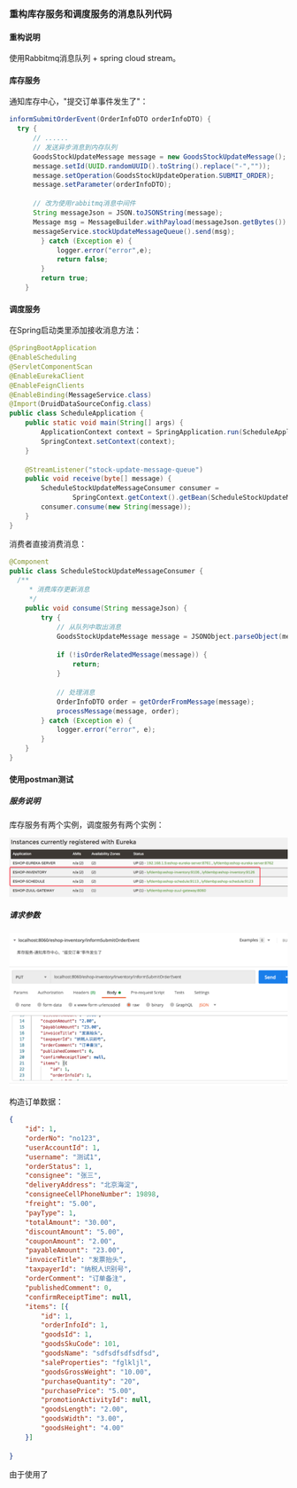 ### 重构库存服务和调度服务的消息队列代码

#### 重构说明

使用Rabbitmq消息队列 + spring cloud stream。

#### 库存服务

通知库存中心，"提交订单事件发生了"：

```java
informSubmitOrderEvent(OrderInfoDTO orderInfoDTO) {
  try {
      // ...... 
      // 发送异步消息到内存队列
      GoodsStockUpdateMessage message = new GoodsStockUpdateMessage();
      message.setId(UUID.randomUUID().toString().replace("-",""));
      message.setOperation(GoodsStockUpdateOperation.SUBMIT_ORDER);
      message.setParameter(orderInfoDTO);

      // 改为使用rabbitmq消息中间件
      String messageJson = JSON.toJSONString(message);
      Message msg = MessageBuilder.withPayload(messageJson.getBytes()).build();
      messageService.stockUpdateMessageQueue().send(msg);
        } catch (Exception e) {
            logger.error("error",e);
            return false;
        }
        return true;
    }
```

#### 调度服务

在Spring启动类里添加接收消息方法：

```java
@SpringBootApplication
@EnableScheduling
@ServletComponentScan
@EnableEurekaClient
@EnableFeignClients
@EnableBinding(MessageService.class)
@Import(DruidDataSourceConfig.class)
public class ScheduleApplication {
    public static void main(String[] args) {
        ApplicationContext context = SpringApplication.run(ScheduleApplication.class, args);
        SpringContext.setContext(context);
    }

    @StreamListener("stock-update-message-queue")
    public void receive(byte[] message) {
        ScheduleStockUpdateMessageConsumer consumer =
                SpringContext.getContext().getBean(ScheduleStockUpdateMessageConsumer.class);
        consumer.consume(new String(message));
    }
}
```

消费者直接消费消息：

```java
@Component
public class ScheduleStockUpdateMessageConsumer {
  /**
     * 消费库存更新消息
     */
    public void consume(String messageJson) {
        try {
            // 从队列中取出消息
            GoodsStockUpdateMessage message = JSONObject.parseObject(messageJson, GoodsStockUpdateMessage.class);

            if (!isOrderRelatedMessage(message)) {
                return;
            }

            // 处理消息
            OrderInfoDTO order = getOrderFromMessage(message);
            processMessage(message, order);
        } catch (Exception e) {
            logger.error("error", e);
        }
    }
}
```

#### 使用postman测试

##### 服务说明

库存服务有两个实例，调度服务有两个实例：

<img src="将原来使用内存队列的功能代码重构为使用Rabbitmq.assets/image-20210725184002500.png" alt="image-20210725184002500" style="zoom:50%;" />

##### 请求参数

<img src="将原来使用内存队列的功能代码重构为使用Rabbitmq.assets/image-20210725184104817.png" alt="image-20210725184104817" style="zoom:50%;" />

构造订单数据：

```json
{
    "id": 1,
    "orderNo": "no123",
    "userAccountId": 1,
    "username": "测试1",
    "orderStatus": 1,
    "consignee": "张三",
    "deliveryAddress": "北京海淀",
    "consigneeCellPhoneNumber": 19898,
    "freight": "5.00",
    "payType": 1,
    "totalAmount": "30.00",
    "discountAmount": "5.00",
    "couponAmount": "2.00",
    "payableAmount": "23.00",
    "invoiceTitle": "发票抬头",
    "taxpayerId": "纳税人识别号",
    "orderComment": "订单备注",
    "publishedComment": 0,
    "confirmReceiptTime": null,
    "items": [{
        "id": 1,
        "orderInfoId": 1,
        "goodsId": 1,
        "goodsSkuCode": 101,
        "goodsName": "sdfsdfsdfsdfsd",
        "saleProperties": "fglkljl",
        "goodsGrossWeight": "10.00",
        "purchaseQuantity": "20",
        "purchasePrice": "5.00",
        "promotionActivityId": null,
        "goodsLength": "2.00",
        "goodsWidth": "3.00",
        "goodsHeight": "4.00"
    }]

}
```

由于使用了